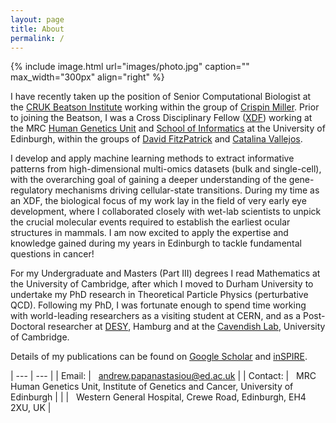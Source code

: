 ```yaml
---
layout: page
title: About
permalink: /
---
```


{% include image.html url="images/photo.jpg" caption="" max_width="300px" align="right" %}

I have recently taken up the position of Senior Computational Biologist at 
the [CRUK Beatson Institute](https://www.beatson.gla.ac.uk/) working within the 
group of [Crispin Miller](https://www.beatson.gla.ac.uk/beatson-research/beatson-research-groups/crispin-miller-computational-biology.html).
Prior to joining the Beatson, I was a Cross Disciplinary Fellow ([XDF](https://www.ed.ac.uk/cross-disciplinary-fellowships))
working at the MRC [Human Genetics Unit](https://www.ed.ac.uk/mrc-human-genetics-unit) and
[School of Informatics](https://www.ed.ac.uk/informatics) at the University of Edinburgh, 
within the groups of [David FitzPatrick](https://www.ed.ac.uk/mrc-human-genetics-unit/research/fitzpatrick-group)
and [Catalina Vallejos](https://vallejosgroup.github.io/). 
 

I develop and apply machine learning methods to extract informative
patterns from high-dimensional multi-omics datasets (bulk and single-cell),
with the overarching goal of gaining a deeper understanding of the
gene-regulatory mechanisms driving cellular-state transitions.
During my time as an XDF, the biological focus of my work lay in the 
field of very early eye development, where I collaborated closely with 
wet-lab scientists to unpick the crucial molecular events required to 
establish the earliest ocular structures in mammals.
I am now excited to apply the expertise and knowledge gained during 
my years in Edinburgh to tackle fundamental questions in cancer!
<!---
This work has the potential to inform genetic diagnoses of paediatric eye-malformations,
in particular through the identification of non-coding causal variations.
-->


For my Undergraduate and Masters (Part III) degrees I read Mathematics at the 
University of Cambridge, after which I moved to Durham University to undertake my 
PhD research in Theoretical Particle Physics (perturbative QCD).
Following my PhD, I was fortunate enough to spend time working with world-leading
researchers as a visiting student at CERN, and as a Post-Doctoral researcher at 
[DESY](https://www.desy.de/index_eng.html), Hamburg and at the [Cavendish Lab](https://www.phy.cam.ac.uk/), University of Cambridge.

Details of my publications can be found on [Google Scholar](https://scholar.google.com/citations?hl=en&user=34R7AfUAAAAJ) and 
[inSPIRE](https://inspirehep.net/literature?sort=mostrecent&size=25&page=1&q=a%20A.S.Papanastasiou.1&ui-citation-summary=true).


| --- | --- |
| Email:   | &nbsp; andrew.papanastasiou@ed.ac.uk |
| Contact: | &nbsp; MRC Human Genetics Unit, Institute of Genetics and Cancer, University of Edinburgh |
|          | &nbsp; Western General Hospital, Crewe Road, Edinburgh, EH4 2XU, UK |
